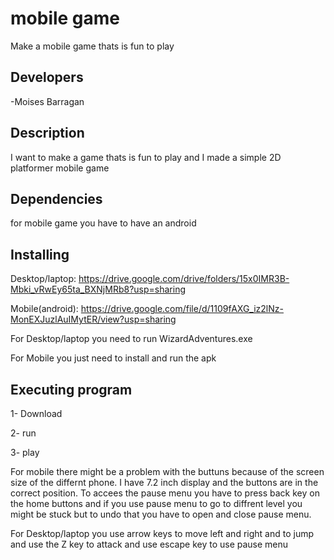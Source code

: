 # mobile game
Make a mobile game thats is fun to play
## Developers
-Moises Barragan
## Description
I want to make a game thats is fun to play and I made a simple 2D platformer mobile game
## Dependencies
for mobile game you have to have an android
## Installing
Desktop/laptop: https://drive.google.com/drive/folders/15x0IMR3B-Mbki_vRwEy65ta_BXNjMRb8?usp=sharing 

Mobile(android): https://drive.google.com/file/d/1109fAXG_iz2lNz-MonEXJuzlAuIMytER/view?usp=sharing

For Desktop/laptop you need to run WizardAdventures.exe

For Mobile you just need to install and run the apk
## Executing program
1- Download

2- run

3- play

For mobile there might be a problem with the buttuns because of the screen size of the differnt phone. I have 7.2 inch display and the buttons are in the correct position. To accees the pause menu you have to press back key on the home buttons and if you use pause menu to go to diffrent level you might be stuck but to undo that you have to open and close pause menu.

For Desktop/laptop you use arrow keys to move left and right and to jump and use the Z key to attack and use escape key to use pause menu
